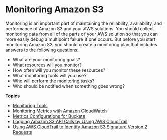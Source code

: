 # Monitoring Amazon S3<a name="monitoring-overview"></a>

Monitoring is an important part of maintaining the reliability, availability, and performance of Amazon S3 and your AWS solutions\. You should collect monitoring data from all of the parts of your AWS solution so that you can more easily debug a multipoint failure if one occurs\. But before you start monitoring Amazon S3, you should create a monitoring plan that includes answers to the following questions:
+ What are your monitoring goals?
+ What resources will you monitor?
+ How often will you monitor these resources?
+ What monitoring tools will you use?
+ Who will perform the monitoring tasks?
+ Who should be notified when something goes wrong?

**Topics**
+ [Monitoring Tools](monitoring-automated-manual.md)
+ [Monitoring Metrics with Amazon CloudWatch](cloudwatch-monitoring.md)
+ [Metrics Configurations for Buckets](metrics-configurations.md)
+ [Logging Amazon S3 API Calls by Using AWS CloudTrail](cloudtrail-logging.md)
+ [Using AWS CloudTrail to Identify Amazon S3 Signature Version 2 Requests](cloudtrail-identification-sigV2.md)